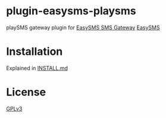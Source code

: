 # plugin-easysms-playsms
 playSMS gateway plugin for <a target="_blank" href="https://easysms.gr">EasySMS SMS Gateway</a>
 <a target="_blank" href="https://easysms.gr">EasySMS</a>

# Installation

Explained in [INSTALL.md](INSTALL.md)

# License

[GPLv3](LICENSE)
